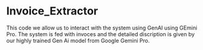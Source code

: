 # Invoice_Extractor

This code we allow us to interact with the system using GenAI using GEmini Pro. 
The system is fed with invoces and the detailed discription is given by our highly trained Gen Ai model from Google Gemini Pro.
